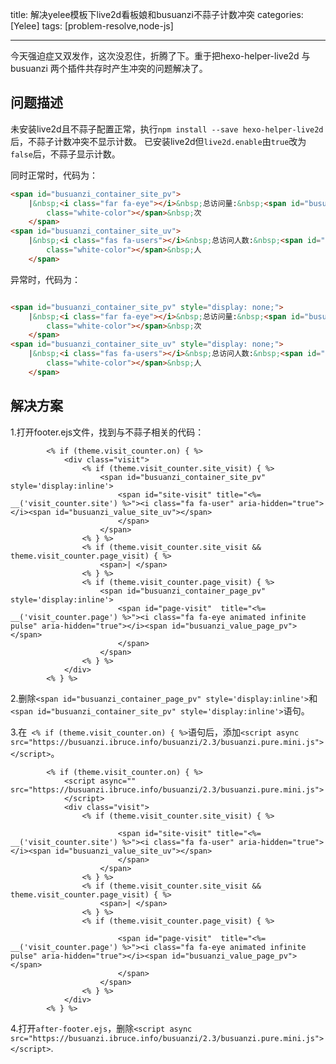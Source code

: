 ﻿
title:  解决yelee模板下live2d看板娘和busuanzi不蒜子计数冲突
categories: [Yelee]
tags: [problem-resolve,node-js]

---
今天强迫症又双发作，这次没忍住，折腾了下。重于把hexo-helper-live2d 与busuanzi 两个插件共存时产生冲突的问题解决了。<!--more-->

## 问题描述

未安装live2d且不蒜子配置正常，执行`npm install --save hexo-helper-live2d`后，不蒜子计数冲突不显示计数。
已安装live2d但`live2d.enable`由`true`改为`false`后，不蒜子显示计数。

同时正常时，代码为：

```html
<span id="busuanzi_container_site_pv">
    |&nbsp;<i class="far fa-eye"></i>&nbsp;总访问量:&nbsp;<span id="busuanzi_value_site_pv"
        class="white-color"></span>&nbsp;次
    </span>
<span id="busuanzi_container_site_uv">
    |&nbsp;<i class="fas fa-users"></i>&nbsp;总访问人数:&nbsp;<span id="busuanzi_value_site_uv"
        class="white-color"></span>&nbsp;人
    </span>
```

异常时，代码为：

```html

<span id="busuanzi_container_site_pv" style="display: none;">
    |&nbsp;<i class="far fa-eye"></i>&nbsp;总访问量:&nbsp;<span id="busuanzi_value_site_pv"
        class="white-color"></span>&nbsp;次
    </span>
<span id="busuanzi_container_site_uv" style="display: none;">
    |&nbsp;<i class="fas fa-users"></i>&nbsp;总访问人数:&nbsp;<span id="busuanzi_value_site_uv"
        class="white-color"></span>&nbsp;人
    </span>
```

## 解决方案

1.打开footer.ejs文件，找到与不蒜子相关的代码：

```ejs
        <% if (theme.visit_counter.on) { %>
            <div class="visit">
                <% if (theme.visit_counter.site_visit) { %>
                    <span id="busuanzi_container_site_pv" style='display:inline'>
                        <span id="site-visit" title="<%= __('visit_counter.site') %>"><i class="fa fa-user" aria-hidden="true"></i><span id="busuanzi_value_site_uv"></span>
                        </span>
                    </span>
                <% } %>
                <% if (theme.visit_counter.site_visit && theme.visit_counter.page_visit) { %>
                    <span>| </span>
                <% } %>
                <% if (theme.visit_counter.page_visit) { %>
                    <span id="busuanzi_container_page_pv" style='display:inline'>
                        <span id="page-visit"  title="<%= __('visit_counter.page') %>"><i class="fa fa-eye animated infinite pulse" aria-hidden="true"></i><span id="busuanzi_value_page_pv"></span>
                        </span>
                    </span>
                <% } %>
            </div>
        <% } %>
```

2.删除` <span id="busuanzi_container_page_pv" style='display:inline'> `和` <span id="busuanzi_container_site_pv" style='display:inline'>`语句。

3.在` <% if (theme.visit_counter.on) { %>`语句后，添加`<script async src="https://busuanzi.ibruce.info/busuanzi/2.3/busuanzi.pure.mini.js">
</script>`。

```ejs
        <% if (theme.visit_counter.on) { %>
			<script async="" src="https://busuanzi.ibruce.info/busuanzi/2.3/busuanzi.pure.mini.js">
			</script>
            <div class="visit">
                <% if (theme.visit_counter.site_visit) { %>
                   
                        <span id="site-visit" title="<%= __('visit_counter.site') %>"><i class="fa fa-user" aria-hidden="true"></i><span id="busuanzi_value_site_uv"></span>
                        </span>
                    </span>
                <% } %>
                <% if (theme.visit_counter.site_visit && theme.visit_counter.page_visit) { %>
                    <span>| </span>
                <% } %>
                <% if (theme.visit_counter.page_visit) { %>
                   
                        <span id="page-visit"  title="<%= __('visit_counter.page') %>"><i class="fa fa-eye animated infinite pulse" aria-hidden="true"></i><span id="busuanzi_value_page_pv"></span>
                        </span>
                    </span>
                <% } %>
            </div>
        <% } %>
```

4.打开`after-footer.ejs`，删除`<script async src="https://busuanzi.ibruce.info/busuanzi/2.3/busuanzi.pure.mini.js"></script>`.



